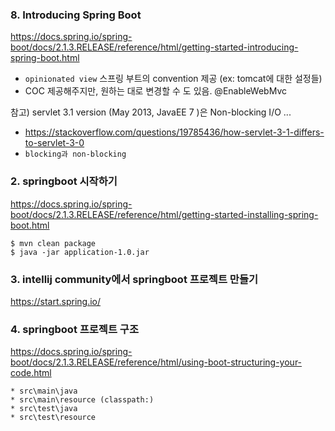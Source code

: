 ### 8. Introducing Spring Boot
https://docs.spring.io/spring-boot/docs/2.1.3.RELEASE/reference/html/getting-started-introducing-spring-boot.html

* `opinionated view` 스프링 부트의 convention 제공 (ex: tomcat에 대한 설정들) 
* COC 제공해주지만, 원하는 대로 변경할 수 도 있음. @EnableWebMvc

참고) servlet 3.1 version (May 2013, JavaEE 7 )은  Non-blocking I/O ...
* https://stackoverflow.com/questions/19785436/how-servlet-3-1-differs-to-servlet-3-0
* `blocking과 non-blocking`

### 2. springboot 시작하기
https://docs.spring.io/spring-boot/docs/2.1.3.RELEASE/reference/html/getting-started-installing-spring-boot.html

```
$ mvn clean package
$ java -jar application-1.0.jar
```

### 3. intellij community에서 springboot 프로젝트 만들기
https://start.spring.io/

### 4. springboot 프로젝트 구조
https://docs.spring.io/spring-boot/docs/2.1.3.RELEASE/reference/html/using-boot-structuring-your-code.html

```
* src\main\java
* src\main\resource (classpath:)
* src\test\java
* src\test\resource
``` 